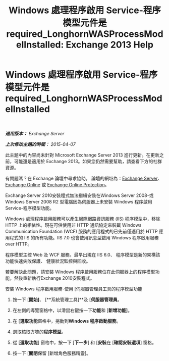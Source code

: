 ﻿---
title: 'Windows 處理程序啟用 Service-程序模型元件是 required_LonghornWASProcessModelInstalled: Exchange 2013 Help'
TOCTitle: Windows 處理程序啟用 Service-程序模型元件是 required_LonghornWASProcessModelInstalled
ms:assetid: 8cc13dbb-4921-4c07-8602-d26613d7730a
ms:mtpsurl: https://technet.microsoft.com/zh-tw/library/ms.exch.setupreadiness.longhornwasprocessmodelinstalled(v=EXCHG.150)
ms:contentKeyID: 50473697
ms.date: 05/21/2018
mtps_version: v=EXCHG.150
ms.translationtype: MT
---

# Windows 處理程序啟用 Service-程序模型元件是 required\_LonghornWASProcessModelInstalled

 

_**適用版本：** Exchange Server_

_**上次修改主題的時間：** 2015-04-07_

此主題中的內容尚未針對 Microsoft Exchange Server 2013 進行更新。在更新之前，可能還是適用於 Exchange 2013。如果您仍然需要幫助，請查看下方的社群資源。

有問題嗎？在 Exchange 論壇中尋求協助。 論壇的網址為：[Exchange Server](https://go.microsoft.com/fwlink/p/?linkid=60612)、 [Exchange Online](https://go.microsoft.com/fwlink/p/?linkid=267542) 或 [Exchange Online Protection](https://go.microsoft.com/fwlink/p/?linkid=285351)。

Exchange Server 2010安裝程式無法繼續安裝在Windows Server 2008-或Windows Server 2008 R2 型電腦因為伺服器上未安裝 Windows 程序啟用 Service-程序模型功能。

Windows 處理程序啟用服務可以產生網際網路資訊服務 (IIS) 程序模型中，移除 HTTP 上的相依性。現在可供使用非 HTTP 通訊協定來裝載 Windows Communication Foundation (WCF) 服務的應用程式的已先前僅適用於 HTTP 應用程式的 IIS 的所有功能。IIS 7.0 也會使用訊息型啟用 Windows 程序啟用服務 over HTTP。

程序模型主控 Web 及 WCF 服務。最早出現在 IIS 6.0、 程序模型是新的架構該功能快速失敗保護、 健康狀況監控與回收。

若要解決此問題，請安裝 Windows 程序啟用服務位在此伺服器上的程序模型功能，然後重新執行Exchange 2010安裝程式。

安裝 Windows 程序啟用服務-使用 \[伺服器管理員工具的程序模型功能

1.  按一下 \[**開始\]**、 \[**系統管理工具\]**及 \[**伺服器管理員**。

2.  在左側的導覽窗格中，以滑鼠右鍵按一下**功能**和 \[**新增功能\]**。

3.  在 \[**選取功能**窗格中，捲動到**Windows 程序啟動服務**。

4.  選取核取方塊的**程序模型**。

5.  從 \[**選取功能**\] 窗格中，按一下 \[**下一步**\] 和 \[**安裝**在 \[**確認安裝選項**\] 窗格。

6.  按一下 \[**關閉**保留 \[新增角色服務精靈\]。

